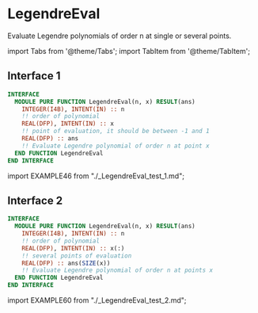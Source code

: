 # LegendreEval

Evaluate Legendre polynomials of order n at single or several points.

import Tabs from '@theme/Tabs';
import TabItem from '@theme/TabItem';

## Interface 1

<Tabs>
<TabItem value="interface" label="܀ Interface" default>

```fortran
INTERFACE
  MODULE PURE FUNCTION LegendreEval(n, x) RESULT(ans)
    INTEGER(I4B), INTENT(IN) :: n
    !! order of polynomial
    REAL(DFP), INTENT(IN) :: x
    !! point of evaluation, it should be between -1 and 1
    REAL(DFP) :: ans
    !! Evaluate Legendre polynomial of order n at point x
  END FUNCTION LegendreEval
END INTERFACE
```

</TabItem>

<TabItem value="example" label="️܀ See example">

import EXAMPLE46 from "./_LegendreEval_test_1.md";

<EXAMPLE46 />

</TabItem>

<TabItem value="close" label="↢ ">

</TabItem>
</Tabs>

## Interface 2

<Tabs>
<TabItem value="interface" label="܀ Interface" default>

```fortran
INTERFACE
  MODULE PURE FUNCTION LegendreEval(n, x) RESULT(ans)
    INTEGER(I4B), INTENT(IN) :: n
    !! order of polynomial
    REAL(DFP), INTENT(IN) :: x(:)
    !! several points of evaluation
    REAL(DFP) :: ans(SIZE(x))
    !! Evaluate Legendre polynomial of order n at points x
  END FUNCTION LegendreEval
END INTERFACE
```

</TabItem>

<TabItem value="example" label="️܀ See example">

import EXAMPLE60 from "./_LegendreEval_test_2.md";

<EXAMPLE60 />

</TabItem>

<TabItem value="close" label="↢ ">

</TabItem>
</Tabs>
